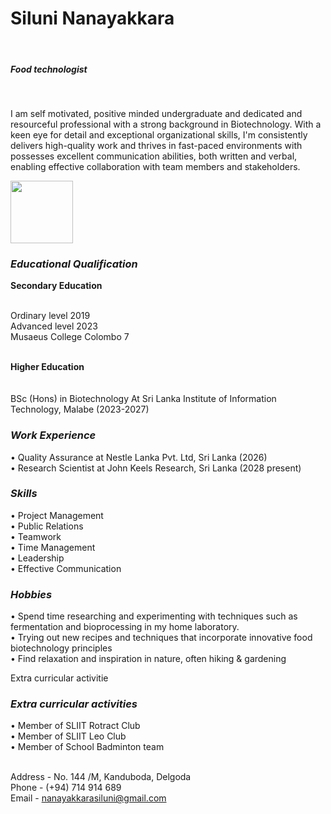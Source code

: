 <html>
 <head>
  <title>MY PORTFOLIO</title>
   </head>
 <html>
 <body>
<h1>Siluni Nanayakkara</h1>
<br><h5>Food technologist</h5>

<br> <p>I am self motivated, positive minded undergraduate and dedicated and resourceful professional with a strong background in Biotechnology. With a keen eye for detail and exceptional organizational skills, I'm consistently delivers high-quality work and thrives in fast-paced environments with possesses excellent communication abilities, both written and verbal, enabling effective collaboration with team members and stakeholders.</p>


<img src="IMG_20240217_134929_243" width="100" height="100">


<h3><i>Educational Qualification </i></h3> 
<b>Secondary Education</b><br>

<br>Ordinary level 2019 <br>
Advanced level 2023 <br>
Musaeus College Colombo 7 <br>

<br> <b>Higher Education</b> </br>
<br>
 <br>BSc (Hons) in Biotechnology At Sri Lanka Institute of Information Technology, Malabe (2023-2027)

<h3><i>Work Experience </i></h3> 


• Quality Assurance at Nestle Lanka Pvt. Ltd, Sri Lanka (2026) <br>
• Research Scientist at John Keels Research, Sri Lanka (2028 present)<br>

<h3><i>Skills</i></h3> 

• Project Management <br>
• Public Relations <br>
• Teamwork <br>
• Time Management<br>
• Leadership<br>
• Effective Communication<br>

<h3><i>Hobbies </i></h3> 

• Spend time researching and experimenting with techniques such as fermentation and bioprocessing in my home laboratory. <br>
• Trying out new recipes and techniques that incorporate innovative food biotechnology principles <br>
• Find relaxation and inspiration in nature, often hiking & gardening <br>

 Extra curricular activitie<h3><i>Extra curricular activities</i></h3> 
• Member of SLIIT Rotract Club <br>
• Member of SLIIT Leo Club <br>
• Member of School Badminton team <br>

<br>Address - No. 144 /M, Kanduboda, Delgoda </br>
Phone - (+94) 714 914 689 <br>
Email - nanayakkarasiluni@gmail.com <br>
</body>
</html>
